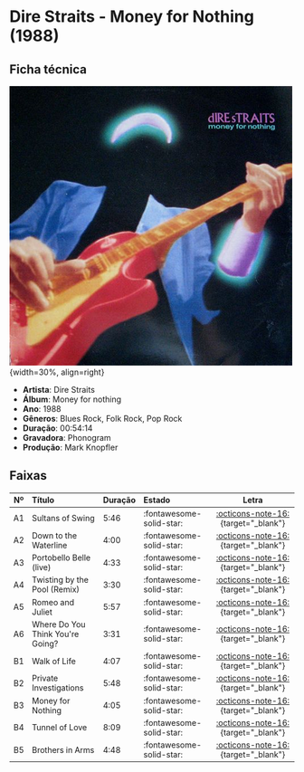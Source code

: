 # Dire Straits - Money for Nothing (1988)

## Ficha técnica

![](dire-straits/money-for-nothing.jpg){width=30%, align=right}

 - **Artista**: Dire Straits
 - **Álbum**: Money for nothing
 - **Ano**: 1988
 - **Gêneros**: Blues Rock, Folk Rock, Pop Rock
 - **Duração**: 00:54:14
 - **Gravadora**: Phonogram
 - **Produção**: Mark Knopfler

## Faixas

| Nº|	Título	| Duração | Estado | Letra |
|:---:|:---|:---|:---|:---:|
| A1 | Sultans of Swing | 5:46 | :fontawesome-solid-star: | [:octicons-note-16:](https://www.letras.mus.br/dire-straits/11024/#album:money-for-nothing-2002){target="_blank"} |
| A2 | Down to the Waterline | 4:00 | :fontawesome-solid-star: | [:octicons-note-16:](https://www.letras.mus.br/dire-straits/11049/#album:money-for-nothing-2002){target="_blank"} |
| A3 | Portobello Belle (live) | 4:33 | :fontawesome-solid-star: | [:octicons-note-16:](https://www.letras.mus.br/dire-straits/95154/#album:money-for-nothing-2002){target="_blank"} |
| A4 | Twisting by the Pool (Remix) | 3:30 | :fontawesome-solid-star: | [:octicons-note-16:](https://www.letras.mus.br/dire-straits/75043/#album:money-for-nothing-2002){target="_blank"} |
| A5 | Romeo and Juliet | 5:57 | :fontawesome-solid-star: | [:octicons-note-16:](https://www.letras.mus.br/dire-straits/11032/#album:money-for-nothing-2002){target="_blank"} |
| A6 | Where Do You Think You're Going? | 3:31 | :fontawesome-solid-star: | [:octicons-note-16:](https://www.letras.mus.br/dire-straits/11039/#album:money-for-nothing-2002){target="_blank"} |
| B1 | Walk of Life | 4:07 | :fontawesome-solid-star: | [:octicons-note-16:](https://www.letras.mus.br/dire-straits/11030/#album:money-for-nothing-2002){target="_blank"} |
| B2 | Private Investigations | 5:48 | :fontawesome-solid-star: | [:octicons-note-16:](https://www.letras.mus.br/dire-straits/11044/#album:money-for-nothing-2002){target="_blank"} |
| B3 | Money for Nothing | 4:05 | :fontawesome-solid-star: | [:octicons-note-16:](https://www.letras.mus.br/dire-straits/11036/#album:money-for-nothing-2002){target="_blank"} |
| B4 | Tunnel of Love | 8:09 | :fontawesome-solid-star: | [:octicons-note-16:](https://www.letras.mus.br/dire-straits/63100/#album:money-for-nothing-2002){target="_blank"} |
| B5 | Brothers in Arms | 4:48 | :fontawesome-solid-star: | [:octicons-note-16:](https://www.letras.mus.br/dire-straits/11027/#album:money-for-nothing-2002){target="_blank"} |
